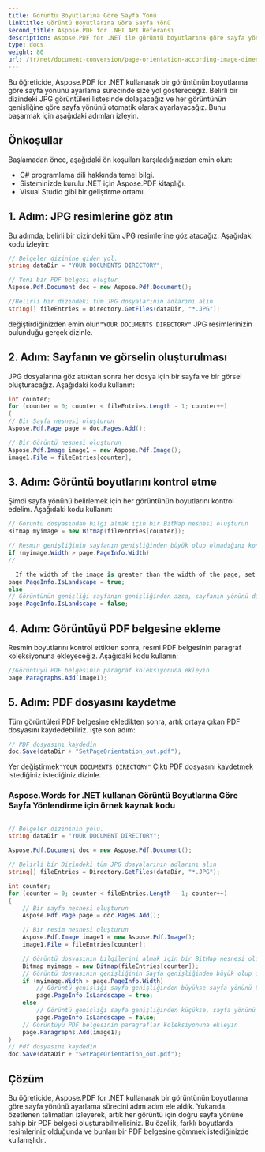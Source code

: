 ```yaml
---
title: Görüntü Boyutlarına Göre Sayfa Yönü
linktitle: Görüntü Boyutlarına Göre Sayfa Yönü
second_title: Aspose.PDF for .NET API Referansı
description: Aspose.PDF for .NET ile görüntü boyutlarına göre sayfa yönünü ayarlamak için adım adım kılavuz.
type: docs
weight: 80
url: /tr/net/document-conversion/page-orientation-according-image-dimensions/
---
```


Bu öğreticide, Aspose.PDF for .NET kullanarak bir görüntünün boyutlarına göre sayfa yönünü ayarlama sürecinde size yol göstereceğiz. Belirli bir dizindeki JPG görüntüleri listesinde dolaşacağız ve her görüntünün genişliğine göre sayfa yönünü otomatik olarak ayarlayacağız. Bunu başarmak için aşağıdaki adımları izleyin.

## Önkoşullar
Başlamadan önce, aşağıdaki ön koşulları karşıladığınızdan emin olun:

- C# programlama dili hakkında temel bilgi.
- Sisteminizde kurulu .NET için Aspose.PDF kitaplığı.
- Visual Studio gibi bir geliştirme ortamı.

## 1. Adım: JPG resimlerine göz atın
Bu adımda, belirli bir dizindeki tüm JPG resimlerine göz atacağız. Aşağıdaki kodu izleyin:

```csharp
// Belgeler dizinine giden yol.
string dataDir = "YOUR DOCUMENTS DIRECTORY";

// Yeni bir PDF belgesi oluştur
Aspose.Pdf.Document doc = new Aspose.Pdf.Document();

//Belirli bir dizindeki tüm JPG dosyalarının adlarını alın
string[] fileEntries = Directory.GetFiles(dataDir, "*.JPG");
```

 değiştirdiğinizden emin olun`"YOUR DOCUMENTS DIRECTORY"` JPG resimlerinizin bulunduğu gerçek dizinle.

## 2. Adım: Sayfanın ve görselin oluşturulması
JPG dosyalarına göz attıktan sonra her dosya için bir sayfa ve bir görsel oluşturacağız. Aşağıdaki kodu kullanın:

```csharp
int counter;
for (counter = 0; counter < fileEntries.Length - 1; counter++)
{
// Bir Sayfa nesnesi oluşturun
Aspose.Pdf.Page page = doc.Pages.Add();

// Bir Görüntü nesnesi oluşturun
Aspose.Pdf.Image image1 = new Aspose.Pdf.Image();
image1.File = fileEntries[counter];
```

## 3. Adım: Görüntü boyutlarını kontrol etme
Şimdi sayfa yönünü belirlemek için her görüntünün boyutlarını kontrol edelim. Aşağıdaki kodu kullanın:

```csharp
// Görüntü dosyasından bilgi almak için bir BitMap nesnesi oluşturun
Bitmap myimage = new Bitmap(fileEntries[counter]);

// Resmin genişliğinin sayfanın genişliğinden büyük olup olmadığını kontrol edin
if (myimage.Width > page.PageInfo.Width)
//

  If the width of the image is greater than the width of the page, set the page orientation to landscape
page.PageInfo.IsLandscape = true;
else
// Görüntünün genişliği sayfanın genişliğinden azsa, sayfanın yönünü dikey olarak ayarlayın.
page.PageInfo.IsLandscape = false;
```

## 4. Adım: Görüntüyü PDF belgesine ekleme
Resmin boyutlarını kontrol ettikten sonra, resmi PDF belgesinin paragraf koleksiyonuna ekleyeceğiz. Aşağıdaki kodu kullanın:

```csharp
//Görüntüyü PDF belgesinin paragraf koleksiyonuna ekleyin
page.Paragraphs.Add(image1);
```

## 5. Adım: PDF dosyasını kaydetme
Tüm görüntüleri PDF belgesine ekledikten sonra, artık ortaya çıkan PDF dosyasını kaydedebiliriz. İşte son adım:

```csharp
// PDF dosyasını kaydedin
doc.Save(dataDir + "SetPageOrientation_out.pdf");
```

 Yer değiştirmek`"YOUR DOCUMENTS DIRECTORY"` Çıktı PDF dosyasını kaydetmek istediğiniz istediğiniz dizinle.

### Aspose.Words for .NET kullanan Görüntü Boyutlarına Göre Sayfa Yönlendirme için örnek kaynak kodu

```csharp

// Belgeler dizininin yolu.
string dataDir = "YOUR DOCUMENT DIRECTORY";

Aspose.Pdf.Document doc = new Aspose.Pdf.Document();

// Belirli bir Dizindeki tüm JPG dosyalarının adlarını alın
string[] fileEntries = Directory.GetFiles(dataDir, "*.JPG");

int counter;
for (counter = 0; counter < fileEntries.Length - 1; counter++)
{
	// Bir sayfa nesnesi oluşturun
	Aspose.Pdf.Page page = doc.Pages.Add();

	// Bir resim nesnesi oluşturun
	Aspose.Pdf.Image image1 = new Aspose.Pdf.Image();
	image1.File = fileEntries[counter];

	// Görüntü dosyasının bilgilerini almak için bir BitMap nesnesi oluşturun
	Bitmap myimage = new Bitmap(fileEntries[counter]);
	// Görüntü dosyasının genişliğinin Sayfa genişliğinden büyük olup olmadığını kontrol edin
	if (myimage.Width > page.PageInfo.Width)
		// Görüntü genişliği sayfa genişliğinden büyükse sayfa yönünü Yatay olarak ayarlayın
		page.PageInfo.IsLandscape = true;
	else
		// Görüntü genişliği sayfa genişliğinden küçükse, sayfa yönünü Dikey olarak ayarlayın
		page.PageInfo.IsLandscape = false;
	// Görüntüyü PDF belgesinin paragraflar koleksiyonuna ekleyin
	page.Paragraphs.Add(image1);
}
// Pdf dosyasını kaydedin
doc.Save(dataDir + "SetPageOrientation_out.pdf");
```

## Çözüm
Bu öğreticide, Aspose.PDF for .NET kullanarak bir görüntünün boyutlarına göre sayfa yönünü ayarlama sürecini adım adım ele aldık. Yukarıda özetlenen talimatları izleyerek, artık her görüntü için doğru sayfa yönüne sahip bir PDF belgesi oluşturabilmelisiniz. Bu özellik, farklı boyutlarda resimleriniz olduğunda ve bunları bir PDF belgesine gömmek istediğinizde kullanışlıdır.